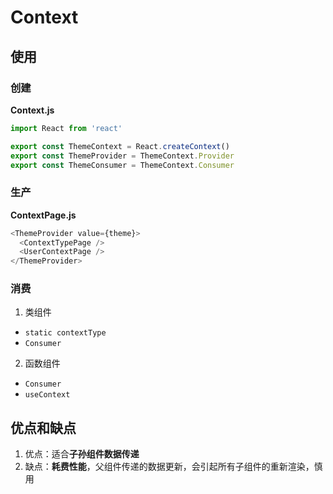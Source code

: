 # Context 

## 使用
### 创建 
**Context.js**
```javascript
import React from 'react'

export const ThemeContext = React.createContext()
export const ThemeProvider = ThemeContext.Provider
export const ThemeConsumer = ThemeContext.Consumer
```
### 生产 
**ContextPage.js**
```javascript
<ThemeProvider value={theme}>
  <ContextTypePage />
  <UserContextPage />
</ThemeProvider>
```
### 消费
1. 类组件 
  - `static contextType`
  - `Consumer`
2. 函数组件 
  - `Consumer`
  - `useContext`

## 优点和缺点
1. 优点：适合**子孙组件数据传递**
2. 缺点：**耗费性能**，父组件传递的数据更新，会引起所有子组件的重新渲染，慎用

